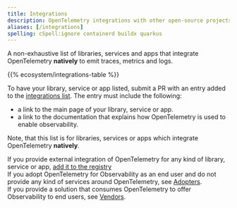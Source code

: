```yaml
---
title: Integrations
description: OpenTelemetry integrations with other open-source projects
aliases: [/integrations]
spelling: cSpell:ignore containerd buildx quarkus
---
```


A non-exhaustive list of libraries, services and apps that integrate
OpenTelemetry **natively** to emit traces, metrics and logs.

{{% ecosystem/integrations-table %}}

To have your library, service or app listed, submit a PR with an entry added to
the
[integrations list](https://github.com/open-telemetry/opentelemetry.io/tree/main/data/ecosystem/integrations.yaml).
The entry must include the following:

- a link to the main page of your library, service or app.
- a link to the documentation that explains how OpenTelemetry is used to enable
  observability.

Note, that this list is for libraries, services or apps which integrate
OpenTelemetry **natively**.

If you provide external integration of OpenTelemetry for any kind of library,
service or app, [add it to the registry](/ecosystem/registry/adding) <br /> If
you adopt OpenTelemetry for Observability as an end user and do not provide any
kind of services around OpenTelemetry, see [Adopters](/ecosystem/adopters).
<br /> If you provide a solution that consumes OpenTelemetry to offer
Observability to end users, see [Vendors](/ecosystem/vendors).
